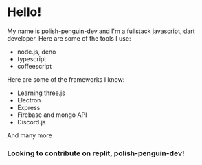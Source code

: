 # Hello!

My name is polish-penguin-dev and I'm a fullstack javascript, dart developer. Here are some of the tools I use:

- node.js, deno
- typescript
- coffeescript

Here are some of the frameworks I know:

- Learning three.js
- Electron
- Express
- Firebase and mongo API
- Discord.js

And many more

### Looking to contribute on replit, polish-penguin-dev!
